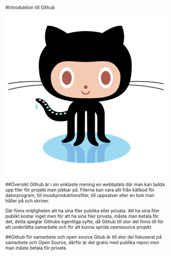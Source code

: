 #Introduktion till Github

![Octocat, som är Githus logotyp och maskot][octocat]

##Översikt
Github är i sin enklaste mening en webbplats där man kan ladda upp filer för projekt man jobbar på. Filerna kan vara allt från källkod för datorprogram, till musikproduktionsfiler, till uppsatser eller en bok man håller på och skriver.

Där finns möjligheten att ha sina filer publika eller privata. Att ha sina filer publikt kostar inget men för att ha sina filer privata, måste man betala för det, detta speglar Githubs egentliga syfte, då Github till stor del finns till för att underlätta samarbete och för att kunna sprida opensource projekt.

##Github för samarbete och open source
Gitub är till stor del fokuserat på samarbete och Open Source, därför är det gratis med publika repon men man måste betala för privata.

[octocat]: bilder/PEO-octocat-0.svg.png "Octocat, logotyp och maskot för Github"
